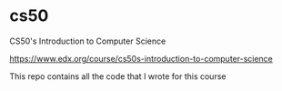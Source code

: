 # cs50
CS50's Introduction to Computer Science

https://www.edx.org/course/cs50s-introduction-to-computer-science


This repo contains all the code that I wrote for this course
